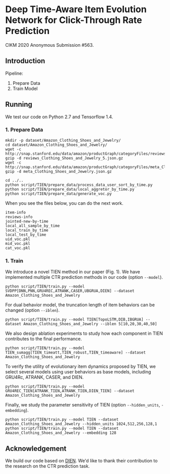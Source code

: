 # Deep Time-Aware Item Evolution Network for Click-Through Rate Prediction

CIKM 2020 Anonymous Submission #563.

## Introduction

Pipeline:

1. Prepare Data
2. Train Model

##  Running

We test our code on Python 2.7 and Tensorflow 1.4.


### 1. Prepare Data
    mkdir -p dataset/Amazon_Clothing_Shoes_and_Jewelry/
    cd dataset/Amazon_Clothing_Shoes_and_Jewelry/
    wget -c http://snap.stanford.edu/data/amazon/productGraph/categoryFiles/reviews_Clothing_Shoes_and_Jewelry_5.json.gz
    gzip -d reviews_Clothing_Shoes_and_Jewelry_5.json.gz
    wget -c http://snap.stanford.edu/data/amazon/productGraph/categoryFiles/meta_Clothing_Shoes_and_Jewelry.json.gz
    gzip -d meta_Clothing_Shoes_and_Jewelry.json.gz
    
    cd ../..
    python script/TIEN/prepare_data/process_data_user_sort_by_time.py
    python script/TIEN/prepare_data/local_aggretor_by_time.py
    python script/TIEN/prepare_data/generate_voc.py

When you see the files below, you can do the next work.


    item-info
    reviews-info
    jointed-new-by-time
    local_all_sample_by_time
    local_train_by_time
    local_test_by_time
    uid_voc.pkl
    mid_voc.pkl
    cat_voc.pkl

### 1. Train

We introduce a novel TIEN method in our paper (Fig. 1). We have implemented multiple CTR prediction methods in our code (option `--model`).

    python script/TIEN/train.py --model SVDPP[DNN,PNN,GRU4REC,ATRANK,CASER,UBGRUA,DIEN] --dataset Amazon_Clothing_Shoes_and_Jewelry

For dual behavior model, the truncation length of item behaviors can be changed (option `--iblen`).

    python script/TIEN/train.py --model TIEN[TopoLSTM,DIB,IBGRUA] --dataset Amazon_Clothing_Shoes_and_Jewelry --iblen 5[10,20,30,40,50]

We also design ablation experiments to study how each component in TIEN contributes to the final performance.

    python script/TIEN/train.py --model TIEN_sumagg[TIEN_timeatt,TIEN_robust,TIEN_timeaware] --dataset Amazon_Clothing_Shoes_and_Jewelry

To verify the utility of evolutionary item dynamics proposed by TIEN, we select several models using user behaviors as base models, including GRU4Rc, ATRANK, CASER, and DIEN.

    python script/TIEN/train.py --model GRU4REC_TIEN[ATRANK_TIEN,ATRANK_TIEN,DIEN_TIEN] --dataset Amazon_Clothing_Shoes_and_Jewelry

Finally, we study the parameter sensitivity of TIEN (option `--hidden_units`, `-embedding`).

    python script/TIEN/train.py --model TIEN --dataset Amazon_Clothing_Shoes_and_Jewelry --hidden_units 1024,512,256,128,1
    python script/TIEN/train.py --model TIEN --dataset Amazon_Clothing_Shoes_and_Jewelry --embedding 128
    
    
## Acknowledgement

We build our code based on [DIEN](https://github.com/mouna99/dien). We'd like to thank their contribution to the research on the CTR prediction task.